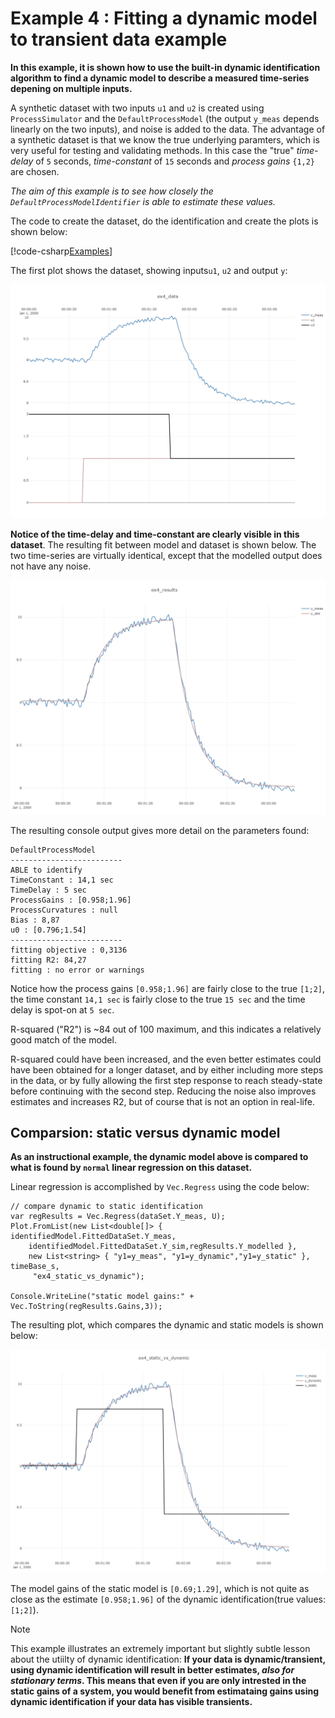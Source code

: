 # Example 4 : Fitting a dynamic model to transient data example

**In this example, it is shown how to use the built-in dynamic identification algorithm
to find a dynamic model to describe a measured time-series depening on multiple inputs.**

A synthetic dataset with two inputs ``u1`` and ``u2`` is created using ``ProcessSimulator``
and the ``DefaultProcessModel`` (the output ``y_meas`` depends linearly on the two inputs), and noise
is added to the data. The advantage of a synthetic dataset is that we know the true underlying
paramters, which is very useful for testing and validating methods.
In this case the "true" *time-delay* of ``5`` seconds, *time-constant* of ``15`` seconds and *process gains*
``{1,2}`` are chosen.

*The aim of this example is to see how closely the ``DefaultProcessModelIdentifier`` is able to estimate these values.*

The code to create the dataset, do the identification and create the plots is shown below:

[!code-csharp[Examples](../Examples/Examples.cs?name=ex_4)]

The first plot shows the dataset, showing inputs``u1``, ``u2`` and output ``y``:

![Example 4:dataset](./images/ex4_dataset.png)

**Notice of the time-delay and time-constant are clearly visible in this dataset**. 
The resulting fit between model and dataset is shown below. The two time-series are virtually identical, except that
the modelled output does not have any noise.

![Example 4:output](./images/ex4_results.png)

The resulting console output gives more detail on the parameters found:

```
DefaultProcessModel
-------------------------
ABLE to identify
TimeConstant : 14,1 sec
TimeDelay : 5 sec
ProcessGains : [0.958;1.96]
ProcessCurvatures : null
Bias : 8,87
u0 : [0.796;1.54]
-------------------------
fitting objective : 0,3136
fitting R2: 84,27
fitting : no error or warnings
```

Notice how the process gains ``[0.958;1.96]`` are fairly close to the true ``[1;2]``, 
the time constant ``14,1 sec`` is fairly close to the true ``15 sec`` and the time delay is spot-on at ``5 sec``.

R-squared ("R2") is ~84 out of 100 maximum, and this indicates a relatively good match of the model.

R-squared could have been increased, and the even better estimates could have been obtained for a longer dataset, and 
by either including more steps in the data, or by fully allowing the first step response to reach steady-state before
continuing with the second step. Reducing the noise also improves estimates and increases R2, but of course that is not 
an option in real-life.

## Comparsion: static versus dynamic model
 
**As an instructional example, the dynamic model above is compared to what is found by ``normal`` linear regression on 
this dataset.** 
 
Linear regression is accomplished by ``Vec.Regress`` using the code below: 
 
```
// compare dynamic to static identification
var regResults = Vec.Regress(dataSet.Y_meas, U);
Plot.FromList(new List<double[]> { identifiedModel.FittedDataSet.Y_meas,
	identifiedModel.FittedDataSet.Y_sim,regResults.Y_modelled },
	new List<string> { "y1=y_meas", "y1=y_dynamic","y1=y_static" }, timeBase_s,
	 "ex4_static_vs_dynamic");

Console.WriteLine("static model gains:" + Vec.ToString(regResults.Gains,3));	
```	
The resulting plot, which compares the dynamic and static models is shown below:

![Example 4:output](./images/ex4_statvsdyn.png)

The model gains of the static model is ``[0.69;1.29]``, which is not quite as close as 
the estimate ``[0.958;1.96]`` of the dynamic identification(true values: ``[1;2]``).

> [!Note]
> This example illustrates an extremely important but slightly subtle lesson about the utiilty of
>dynamic identification:
> **If your data is dynamic/transient, using dynamic identification will result in better estimates, 
> *also for stationary terms*. This means that even if you are only intrested in the static gains of a system, 
> you would benefit from estimataing gains using dynamic identification if your data has visible transients.** 
  

	
	